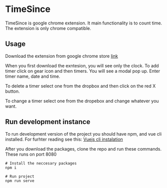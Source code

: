 # TimeSince
TimeSince is google chrome extension. It main functionality is to count time. The extension is only chrome compatible.

## Usage
Download the extension from google chrome store [link](https://chrome.google.com/webstore/detail/timesince/bkdbabicmkfdaeaeedjoonpcpcececkj) 

When you first download the exntesion, you will see only the clock. To add timer click on gear icon and then timers. You will see a modal pop up. Enter timer name, date and time.

To delete a timer select one from the dropbox and then click on the red X button.

To change a timer select one from the dropebox and change whatever you want.

## Run development instance
To run development version of the project you should have npm, and vue cli installed. For furhter reading see this: [Vuejs cli instalation](https://cli.vuejs.org/guide/installation.html)

After you download the packages, clone the repo and run these commands. These runs on port 8080
```
# Install the neccesary packages
npm i 

# Run project
npm run serve
```
